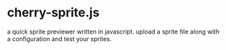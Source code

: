 cherry-sprite.js
================

a quick sprite previewer written in javascript. upload a sprite file
along with a configuration and test your sprites.
